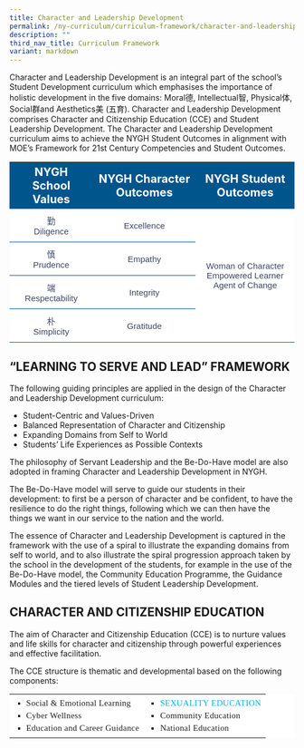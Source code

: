 ```yaml
---
title: Character and Leadership Development
permalink: /ny-curriculum/curriculum-framework/character-and-leadership-development/
description: ""
third_nav_title: Curriculum Framework
variant: markdown
---
```

Character and Leadership Development is an integral part of the school’s Student Development curriculum which emphasises the importance of holistic development in the five domains: Moral德, Intellectual智, Physical体, Social群and Aesthetics美 (五育). Character and Leadership Development comprises Character and Citizenship Education (CCE) and Student Leadership Development. The Character and Leadership Development curriculum aims to achieve the NYGH Student Outcomes in alignment with MOE’s Framework for 21st Century Competencies and Student Outcomes.


<style type="text/css">
.cl  {border-collapse:collapse;border-spacing:0;}
.cl td{ font-family:Arial, sans-serif; overflow:hidden;padding:10px 5px;word-break:normal;}
.cl .th{ background-color:#00558D; color:#FFF;text-align:center;vertical-align:top;font-size:20px; vertical-align: middle; }
.cl .tg{background-color:#FFF;color:#3c4764;text-align:center;vertical-align:middle; border-bottom:1px solid #00558D !important; font-size:15px !important; }	
</style>

<table style="width: 100%" class="cl">  
<tbody>
<tr>
  <th class="th">NYGH School Values</th>
	<th class="th">NYGH Character Outcomes	</th>
	<th class="th">NYGH Student Outcomes</th>
</tr>
<tr>
    <td class="tg">勤<br>Diligence</td>
		<td class="tg">Excellence</td>	
		<td rowspan="4" class="tg">Woman of Character <br>Empowered Learner <br>Agent of Change</td>		
</tr>
<tr>
    <td class="tg">慎<br>Prudence</td>
		<td class="tg">Empathy</td>	
</tr>	
<tr>
    <td class="tg">端<br>Respectability</td>
		<td class="tg">Integrity</td>	
</tr>	
	<tr>
    <td class="tg">朴<br>Simplicity</td>
		<td class="tg">Gratitude</td>	
</tr>	
	</tbody>
	</table>
	

## “LEARNING TO SERVE AND LEAD” FRAMEWORK


The following guiding principles are applied in the design of the Character and Leadership Development curriculum:

*   Student-Centric and Values-Driven
*   Balanced Representation of Character and Citizenship
*   Expanding Domains from Self to World
*   Students’ Life Experiences as Possible Contexts

The philosophy of Servant Leadership and the Be-Do-Have model are also adopted in framing Character and Leadership Development in NYGH.

The Be-Do-Have model will serve to guide our students in their development: to first be a person of character and be confident, to have the resilience to do the right things, following which we can then have the things we want in our service to the nation and the world.

The essence of Character and Leadership Development is captured in the framework with the use of a spiral to illustrate the expanding domains from self to world, and to also illustrate the spiral progression approach taken by the school in the development of the students, for example in the use of the Be-Do-Have model, the Community Education Programme, the Guidance Modules and the tiered levels of Student Leadership Development.

## CHARACTER AND CITIZENSHIP EDUCATION


The aim of Character and Citizenship Education (CCE) is to nurture values and life skills for character and citizenship through powerful experiences and effective facilitation.

The CCE structure is thematic and developmental based on the following components:

<table style="box-sizing: border-box; border-collapse: collapse; border-spacing: 0px; max-width: 100%; background-color: rgb(255, 255, 255); color: rgb(35, 31, 32); font-family: opensans-regular; font-size: 15px; font-style: normal; font-variant-ligatures: normal; font-variant-caps: normal; font-weight: 400; letter-spacing: 0.3px; orphans: 2; text-align: start; text-transform: none; white-space: normal; widows: 2; word-spacing: 0px; -webkit-text-stroke-width: 0px; text-decoration-thickness: initial; text-decoration-style: initial; text-decoration-color: initial;" border="0"><tbody style="box-sizing: border-box;"><tr style="box-sizing: border-box;"><td style="box-sizing: border-box;"><ul style="box-sizing: border-box; margin: 5px 0px; list-style-type: square; padding: 0px 0px 0px 22px;"><li style="box-sizing: border-box; margin-bottom: 5px;">Social &amp; Emotional Learning</li><li style="box-sizing: border-box; margin-bottom: 5px;">Cyber Wellness</li><li style="box-sizing: border-box; margin-bottom: 5px;">Education and Career Guidance</li></ul></td><td style="box-sizing: border-box;"><ul style="box-sizing: border-box; margin: 5px 0px; list-style-type: square; padding: 0px 0px 0px 22px;"><li style="box-sizing: border-box; margin-bottom: 5px;"><a style="box-sizing: border-box; background: transparent; color: rgb(0, 178, 235); text-decoration: none !important; transition: all 0.3s ease 0s, visibility 0s ease 0s; text-transform: uppercase; outline: none !important;" target="_blank" href="#">SEXUALITY EDUCATION</a></li><li style="box-sizing: border-box; margin-bottom: 5px;">Community Education</li><li style="box-sizing: border-box; margin-bottom: 5px;">National Education</li></ul></td></tr></tbody></table>